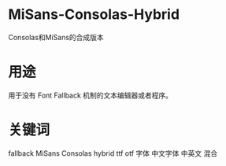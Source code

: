 # MiSans-Consolas-Hybrid
Consolas和MiSans的合成版本
# 用途
用于没有 Font Fallback 机制的文本编辑器或者程序。
# 关键词
fallback
MiSans
Consolas
hybrid
ttf
otf
字体
中文字体
中英文
混合
